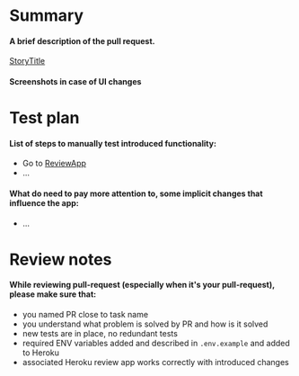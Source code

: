 # Summary

#### A brief description of the pull request.

[StoryTitle](TrelloLink)

#### Screenshots in case of UI changes

# Test plan

#### List of steps to manually test introduced functionality:

- Go to [ReviewApp](ReviewAppLink)
- ...

#### What do need to pay more attention to, some implicit changes that influence the app:

- ...

# Review notes

#### While reviewing pull-request (especially when it's your pull-request), please make sure that:

- you named PR close to task name
- you understand what problem is solved by PR and how is it solved
- new tests are in place, no redundant tests
- required ENV variables added and described in `.env.example` and added to Heroku
- associated Heroku review app works correctly with introduced changes
